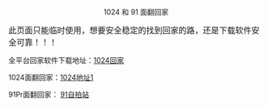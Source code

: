 <center>1024 和 91 面翻回家</center>


<font face="黑体" size=3>此页面只能临时使用，想要安全稳定的找到回家的路，还是下载软件安全可靠！！！</font>

全平台回家软件下载地址：<a href="https://1024shen.com/archives/533">1024回家</a>

1024面翻回家：<a href="https://cl.do56.xyz/index.php?u=502421&ext=363a3">1024地址1</a> 

91Pr面翻回家： <a href="https://f1113.wonderfulday27.live/index.php">91自拍站</a>	


